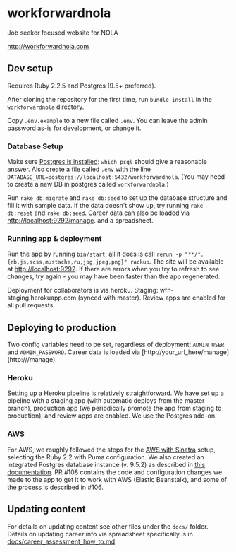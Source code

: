 # workforwardnola
Job seeker focused website for NOLA

http://workforwardnola.com

## Dev setup
Requires Ruby 2.2.5 and Postgres (9.5+ preferred).

After cloning the repository for the first time, run `bundle install` in the `workforwardnola` directory.

Copy `.env.example` to a new file called `.env`. You can leave the admin password as-is for development, or change it.

### Database Setup
Make sure [Postgres is installed](https://devcenter.heroku.com/articles/heroku-postgresql#set-up-postgres-on-mac): `which psql` should give a reasonable answer. Also create a file called `.env` with the line `DATABASE_URL=postgres://localhost:5432/workforwardnola`. (You may need to create a new DB in postgres called `workforwardnola`.)

Run `rake db:migrate` and `rake db:seed` to set up the database structure and fill it with sample data. If the data doesn't show up, try running `rake db:reset` and `rake db:seed`. Career data can also be loaded via [http://localhost:9292/manage](http://localhost:9292/manage). and a spreadsheet.

### Running app & deployment
Run the app by running `bin/start`, all it does is call `rerun -p "**/*.{rb,js,scss,mustache,ru,jpg,jpeg,png}" rackup`. The site will be available at [http://localhost:9292](http://localhost:9292). If there are errors when you try to refresh to see changes, try again - you may have been faster than the app regenerated.

Deployment for collaborators is via heroku. Staging: wfn-staging.herokuapp.com (synced with master). Review apps are enabled for all pull requests.

## Deploying to production
Two config variables need to be set, regardless of deployment: `ADMIN_USER` and `ADMIN_PASSWORD`. Career data is loaded via [http://your_url_here/manage](http://<your url here>/manage).

### Heroku
Setting up a Heroku pipeline is relatively straightforward. We have set up a pipeline with a staging app (with automatic deploys from the master branch), production app (we periodically promote the app from staging to production), and review apps are enabled. We use the Postgres add-on.

### AWS
For AWS, we roughly followed the steps for the [AWS with Sinatra](http://docs.aws.amazon.com/elasticbeanstalk/latest/dg/create_deploy_Ruby_sinatra.html) setup, selecting the Ruby 2.2 with Puma configuration. We also created an integrated Postgres database instance (v. 9.5.2) as described in [this documentation](http://docs.aws.amazon.com/elasticbeanstalk/latest/dg/using-features.managing.db.html). PR #108 contains the code and configuration changes we made to the app to get it to work with AWS (Elastic Beanstalk), and some of the process is described in #106.

## Updating content
For details on updating content see other files under the `docs/` folder. Details on updating career info via spreadsheet specifically is in [docs/career_assessment_how_to.md](docs/career_assessment_how_to.md).

